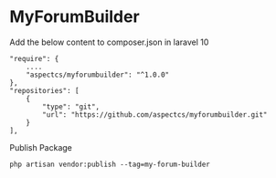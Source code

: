 # MyForumBuilder 

Add the below content to composer.json in laravel 10

    "require": {
        ....
        "aspectcs/myforumbuilder": "^1.0.0"
    },
    "repositories": [
        {
            "type": "git",
            "url": "https://github.com/aspectcs/myforumbuilder.git"
        }
    ],

Publish Package

    php artisan vendor:publish --tag=my-forum-builder   
